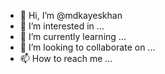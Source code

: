 - 👋 Hi, I’m @mdkayeskhan
- 👀 I’m interested in ...
- 🌱 I’m currently learning ...
- 💞️ I’m looking to collaborate on ...
- 📫 How to reach me ...

<!---
mdkayeskhan/mdkayeskhan is a ✨ special ✨ repository because its `README.md` (this file) appears on your GitHub profile.
You can click the Preview link to take a look at your changes.
--->
